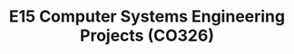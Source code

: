 ---
layout: project_batch
title: E15 Computer Systems Engineering Projects (CO326)
permalink: /co326/e15
has_children: true
parent: Computer Systems Engineering Projects (CO326)
batch: e15

default_thumb_image: https://cepdnaclk.github.io/projects.ce.pdn.ac.lk/data/categories/co326/thumbnail.jpg
description: This section contains projects conducted as a partial requirement to complete the course CO326. The timeline for the project is semester 6 (second semester of the third year) of the undergraduate. The main objective of this is to give students a hand on experience of Industrial Communication Networks.
---